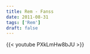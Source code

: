 ```yaml
---
title: Rem - Fanss
date: 2011-08-31
tags: ['Rem']
draft: false
---
```

{{< youtube PXkLmHw8bJU >}}

